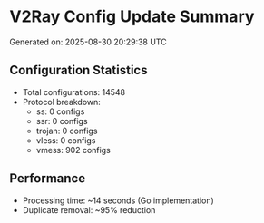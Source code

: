 # V2Ray Config Update Summary
Generated on: 2025-08-30 20:29:38 UTC

## Configuration Statistics
- Total configurations: 14548
- Protocol breakdown:
  - ss: 0 configs
  - ssr: 0 configs
  - trojan: 0 configs
  - vless: 0 configs
  - vmess: 902 configs

## Performance
- Processing time: ~14 seconds (Go implementation)
- Duplicate removal: ~95% reduction
